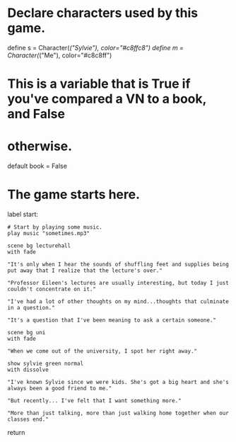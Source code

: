 # Declare characters used by this game.
define s = Character(_("Sylvie"), color="#c8ffc8")
define m = Character(_("Me"), color="#c8c8ff")

# This is a variable that is True if you've compared a VN to a book, and False
# otherwise.
default book = False

# The game starts here.
label start:

    # Start by playing some music.
    play music "sometimes.mp3"

    scene bg lecturehall
    with fade

    "It's only when I hear the sounds of shuffling feet and supplies being put away that I realize that the lecture's over."

    "Professor Eileen's lectures are usually interesting, but today I just couldn't concentrate on it."

    "I've had a lot of other thoughts on my mind...thoughts that culminate in a question."

    "It's a question that I've been meaning to ask a certain someone."

    scene bg uni
    with fade

    "When we come out of the university, I spot her right away."

    show sylvie green normal
    with dissolve

    "I've known Sylvie since we were kids. She's got a big heart and she's always been a good friend to me."

    "But recently... I've felt that I want something more."

    "More than just talking, more than just walking home together when our classes end."

return
